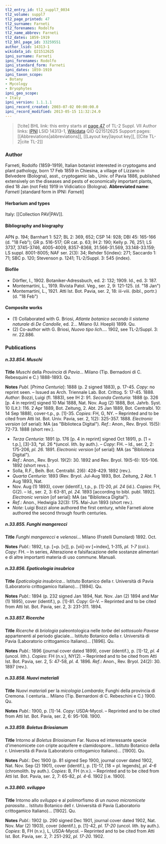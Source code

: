 ```yaml
---
tl2_entry_id: tl2_suppl7_0034
tl2_volume: suppl7
tl2_page_printed: 47
tl2_surname: Farneti
tl2_forenames: Rodolfo
tl2_name_abbrev: Farneti
tl2_dates: 1859-1919
tl2_bhl_page_id: 33259551
author_lsid: 14313-1
wikidata_id: Q21512625
ipni_surname: Farneti
ipni_forenames: Rodolfo
ipni_standard_form: Farneti
ipni_dates: 1859-1919
ipni_taxon_scope: 
- Botany
- Mycology
- Bryophytes
ipni_geo_scope: 
- Italy
ipni_version: 1.1.1.1
ipni_record_created: 2003-07-02 00:00:00.0
ipni_record_modified: 2013-05-15 11:32:24.0
---
```


> [!cite] BHL link: this entry starts at [page 47](https://www.biodiversitylibrary.org/page/33259551) of TL-2 Suppl. VII
> Author links: [IPNI](https://www.ipni.org/a/14313-1) LSID 14313-1, [Wikidata](https://www.wikidata.org/wiki/Q21512625) QID Q21512625
> Support pages: [[Abbreviations|abbreviations]], [[Layout key|layout key]], [[Cite TL-2|cite TL-2]]

### Author

Farneti, Rodolfo (1859-1919), Italian botanist interested in cryptogams and plant pathology, born 17 Feb 1859 in Chiesina, a village of Lizzano in Belvedere (Bologna), asst., cryptogamic lab., Univ. of Pavia 1886, published extensively on the diseases and pests of economically important plants, died 18 Jan (not Feb) 1919 in Vidiciatico (Bologna). 
**Abbreviated name**: *Farneti* \[standard form in IPNI: *Farneti*\]

#### Herbarium and types

Italy: [[Collection PAV|PAV]].

#### Bibliography and biography

APN p. 194; Barnhart 1: 527; BL 2: 369, 652; CSP 14: 928; DBI 45: 165-166 (d. "18 Feb"); GR p. 516-517; GR cat. p. 63; IH 2: 190; Kelly p. 76, 251; LS 3737, 3745-3746, 4005-4009, 8357-8368, 31.566-31.569, 33.148-33.159; LS suppl. 8001-8005; NAF ser. 2(3): 34; Rehder 5(index): 271; Saccardo 1: 71; SBC p. 120; Stevenson p. 1241; TL-2/Suppl. 3: 545 (index).

#### Biofile

- Dörfler, I., 1902. Botaniker-Adressbuch, ed. 2: 132; 1909. Id., ed. 3: 187.
- Montemartini, L., 1919. Rivista Patol. Veg., ser. 2, 9: 121-125. (d. "18 Jan")
- Montemartini, L., 1921. Atti Ist. Bot. Pavia, ser. 2, 18: iii-viii. (bibl., portr.) (d. "18 Feb")

#### Composite works

- (1) Collaborated with G. Briosi, *Atlante botanico secondo* il *sistema naturale* di *De Candolle*, ed. 2... Milano (U. Hoepli) 1899. Qu.
- (2) Co-author with G. Briosi, *Nuovo tipo lich*.... 1902, see TL-2/Suppl. 3: nr. 22.886.

### Publications

##### n.33.854. Muschi

**Title**
*Muschi* della *Provincia* di *Pavia*... Milano (Tip. Bernadoni di C. Rebesquini e C.) 1888-1893. Qu.

**Notes**
*Publ*. \[*Prima Centuria*\]: 1888 (p. 2 signed 1883), p. 17-45. *Copy*: no reprint seen. – Issued as Arch. Triennale Lab. Bot. Crittog. 5: 17-45. 1888.
*Author*: Bozzi, Luigi (fl. 1883), see IH 2: 91.
*Seconda Centuria*: 1888 (p. 326 \[p. 4 in reprint\] signed 10 Mai 1888, Nat. Nov. Aug (2) 1888, Bot. Jahrb. Syst. 10 (Lit.): 116. 2 Apr 1889, Bot. Zeitung, 2. Abt. 25 Jan 1889, Bot. Centralbl. 10: 14 Sep 1888), cover-t.p., p. \[1\]-35. *Copies*: FH, G, NY. – Reprinted and to be cited from Atti Ist. Bot. Univ. Pavia, ser. 2, 1(2): 325-357. 1888. *Electronic version* (of serial): MA (as "Biblioteca Digital").
*Ref*.: Anon., Rev. Bryol. 15(5): 72-73. 1888 (short rev.).
- *Terza Centuria*: 1891 (p. 176 \[p. 4 in reprint\] signed Oct 1891), p. \[1 = t.p.\], \[3\]-33, *pl. 26 *(uncol. lith. by auth.). – *Copy*: FH. – Id., ser. 2, 2: 175-206, *pl. 26.* 1891. *Electronic version* \[of serial\]: MA (as "Biblioteca Digital").
- *Ref*.: Anon., Rev. Bryol. 19(2): 30. 1892 and Rev. Bryol. 19(5-6): 105-106. 1892 (short revs.).
- Solla, R.F., Beih. Bot. Centralbl. 2(6): 428-429. 1892 (rev.).
- *Quarta Centuria*: 1893 (Rev. Bryol. Jul-Aug 1893, Bot. Zeitung, 2 Abt. 1 Aug 1893, Nat.
- Nov. Aug (1) 1893), cover (identif.), t.p., p. \[1\]-20, *pl. 24* (id.). *Copies*: FH, G(2). – Id., ser. 2, 3: 63-81, *pl. 24.* 1893 \[according to bibl. publ. 1892\]. *Electronic version* \[of serial\]: MA (as "Biblioteca Digital").
- *Ref*.: Anon., Hedwigia 32(3): 175. Mai-Jun 1893 (short rev.).
- *Note*: Luigi Bozzi alone authored the first century, while Farneti alone authored the second through fourth centuries.

##### n.33.855. Funghi mangerecci

**Title**
*Funghi mangerecci* e *velenosi*... Milano (Fratelli Dumolard) 1892. Oct.

**Notes**
*Publ*.: 1892, t.p. \[=p. \[v\]\], p. \[vii\]-xv \[=index\], 1-315, *pl. 1-7* (col.). *Copy*: FH. – In series, Alterazione e falsifacazione delle sostanze alimentari e di altre importanti materia di uso commune. Manuali.

##### n.33.856. Epaticologia insubrica

**Title**
*Epaticologia insubrica*... Istituto Botanico della r. Università di Pavia (Laboratorio crittogamico Italiano)... \[1894\]. Qu.

**Notes**
*Publ*.: 1894 (p. 232 signed Jan 1894, Nat. Nov. Jan (2) 1894 and Mar (1) 1895), cover (identif.), p. \[1\]-81. *Copy*: Gr-V. – Reprinted and to be cited from Atti Ist. Bot. Pavia, ser. 2, 3: 231-311. 1894.

##### n.33.857. Ricerche

**Title**
*Ricerche* di *briologia* paleontologica nelle *torbe* del *sottosuolo Pavese* appartenenti al periodo glaciale... Istituto Botanico della r. Università di Pavia (Laboratorio crittogamico Italiano)... \[1896\]. Qu.

**Notes**
*Publ*.: 1896 (journal cover dated 1899), cover (identif.), p. \[1\]-12, *pl. 4* (uncol. lith.). *Copies*: FH (n.v.), NY(2). – Reprinted and to be cited from Atti Ist. Bot. Pavia, ser. 2, 5: 47-58, *pl. 4.* 1896.
*Ref*.: Anon., Rev. Bryol. 24(2): 30. 1897 (rev.).

##### n.33.858. Nuovi materiali

**Title**
*Nuovi materiali* per la *micologia Lombarda*; Funghi della provincia di Cremona. I centuria... Milano (Tip. Bernardoni di C. Rebeschini e C.) 1900. Qu.

**Notes**
*Publ*.: 1900, p. \[1\]-14. *Copy*: USDA-Mycol. – Reprinted and to be cited from Atti Ist. Bot. Pavia, ser. 2, 6: 95-108. 1900.

##### n.33.859. Boletus Briosianum

**Title**
Intorno al *Boletus Briosianum* Far. Nuova ed interessante specie d'imenomicete con cripte acquifere e clamidospore... Istituto Botanico della r. Università di Pavia (Laboratorio crittogamico Italiano)... \[1900\]. Qu.

**Notes**
*Publ*.: Dec 1900 (p. 81 signed Sep 1900, journal cover dated 1902, Nat. Nov. Sep (2) 1901), cover (identif.), p. \[1\]-17, \[18 = pl. legends\], *pl. 4-6* (chromolith. by auth.). *Copies*: B, FH (n.v.). – Reprinted and to be cited from Atti Ist. Bot. Pavia, ser. 2, 7: 65-82, *pl. 4-6.* 1902 \[i.e. 1900\].

##### n.33.860. sviluppo

**Title**
Intorno allo *sviluppo* e al polimorfismo di un *nuovo micromicete parassita*... Istituto Botanico dell r. Università di Pavia (Laboratorio crittogamico Italiano)... \[1902\]. Qu.

**Notes**
*Publ*.: 1902 (p. 290 signed Dec 1901, journal cover dated 1902, Nat. Nov. Mar (2) 1903), cover (identif.), p. \[1\]-42, *pl. 17-20* (uncol. lith. by auth.). *Copies*: B, FH (n.v.), L, USDA-Mycol. – Reprinted and to be cited from Atti Ist. Bot. Pavia, ser. 2, 7: 251-292, *pl. 17-20.* 1902.


